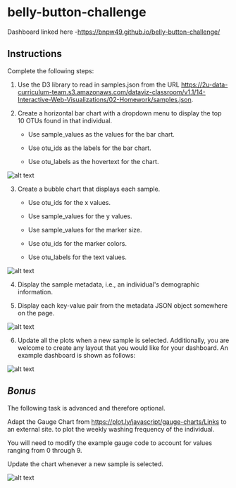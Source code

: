 # belly-button-challenge
Dashboard linked here -https://bnpw49.github.io/belly-button-challenge/
## Instructions
Complete the following steps:

1. Use the D3 library to read in samples.json from the URL https://2u-data-curriculum-team.s3.amazonaws.com/dataviz-classroom/v1.1/14-Interactive-Web-Visualizations/02-Homework/samples.json.

2. Create a horizontal bar chart with a dropdown menu to display the top 10 OTUs found in that individual.

    * Use sample_values as the values for the bar chart.

    * Use otu_ids as the labels for the bar chart.

    * Use otu_labels as the hovertext for the chart.




    
![alt text](https://lh3.googleusercontent.com/16NQj3ScOj3qMi79V3wkzIoIKSsHxwSkJEnd9RTniMbaeRqhi-2BT_PfswrO_G5nh0uL-1sFHnChdQiF9rzqBdYfGInNYhvIumGrksD9)


3. Create a bubble chart that displays each sample.

    * Use otu_ids for the x values.

    * Use sample_values for the y values.

    * Use sample_values for the marker size.

    * Use otu_ids for the marker colors.

    * Use otu_labels for the text values.



  ![alt text](https://lh3.googleusercontent.com/_-2MAGCqYMff13YnOY4aFvZUvuI8S0iksRedT1YiGLV7P857qQLRE22rY0OgbNKTkPi_S1GEMW9hi-oNCm9WD5k-IbEENcmcjgZtuE4)
>
4. Display the sample metadata, i.e., an individual's demographic information.

5. Display each key-value pair from the metadata JSON object somewhere on the page.



  ![alt text](https://static.bc-edx.com/data/dl-1-2/m14/lms/img/hw03.jpg)


    
6. Update all the plots when a new sample is selected. Additionally, you are welcome to create any layout that you would like for your dashboard. An example dashboard is shown as follows:

 
  ![alt text](https://lh3.googleusercontent.com/wExSt6cl06FZkR3wN2EEZWcxiOveRTC1QI6-CnXCGuiurFHLF2L_3dvubCJ0lh66210F3ZULUal2pIRAfmWpKPC4Zz9P11uwgJJUCMY)

## *Bonus* 
The following task is advanced and therefore optional.

Adapt the Gauge Chart from https://plot.ly/javascript/gauge-charts/Links to an external site. to plot the weekly washing frequency of the individual.

You will need to modify the example gauge code to account for values ranging from 0 through 9.

Update the chart whenever a new sample is selected.

![alt text](https://lh3.googleusercontent.com/BE-x7fQPn1KfGy2RMuF7NjK_tF3qq40WVopFheCtZGyq65ionUXnndcctqhmnMUR97EuJldGnUfGAkV8-9Ge1mvcBUtfQED58StlxZi5PA)

